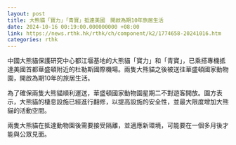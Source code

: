 ```yaml
---
layout: post
title: 大熊貓「寶力」「青寶」抵達美國　開啟為期10年旅居生活
date: 2024-10-16 00:19:00.000000000 +08:00
link: https://news.rthk.hk/rthk/ch/component/k2/1774658-20241016.htm
categories: rthk
---
```


中國大熊貓保護研究中心都江堰基地的大熊貓「寶力」和「青寶」，已乘搭專機抵達美國首都華盛頓附近的杜勒斯國際機場。兩隻大熊貓之後被送往華盛頓國家動物園，開啟為期10年的旅居生活。

為了確保兩隻大熊貓順利運送，華盛頓國家動物園星期二不對遊客開放。園方表示，大熊貓的棲息設施已經進行翻修，以提高設施的安全性，並最大限度增加大熊貓的活動空間。

兩隻大熊貓在抵達動物園後需要接受隔離，並適應新環境，可能要在一個多月後才能與公眾見面。
